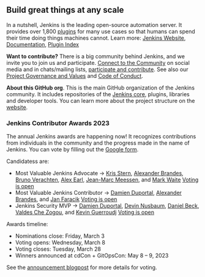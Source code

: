 ## Build great things at any scale

In a nutshell, Jenkins is the leading open-source automation server.
It provides over 1,800 [plugins](https://plugins.jenkins.io/) for many use cases so that humans can spend their time doing things machines cannot.
Learn more: [Jenkins Website](https://www.jenkins.io/), [Documentation](https://www.jenkins.io/doc/), [Plugin Index](https://plugins.jenkins.io/)

**Want to contribute?** There is a big community behind Jenkins, and we invite you to join us and participate.
[Connect to the Community](https://www.jenkins.io/participate/connect/) on social media and in chats/mailing lists,
[participate and contribute](https://www.jenkins.io/participate/).
See also our [Project Governance and Values](https://www.jenkins.io/project/governance/) and [Code of Conduct](https://www.jenkins.io/project/conduct/).

**About this GitHub org**.
This is the main GitHub organization of the Jenkins community.
It includes repositories of the [Jenkins core](https://github.com/jenkinsci/jenkins), plugins, libraries and developer tools.
You can learn more about the project structure on the [website](https://www.jenkins.io/participate/code/).

### Jenkins Contributor Awards 2023

The annual Jenkins awards are happening now! It recognizes contributions from individuals in the community and the progress made in the name of Jenkins. You can vote by filling out the [Google form](https://docs.google.com/forms/d/e/1FAIpQLScUL4GAL-6wOjHKbT86ptKSStnglKM9_MKTQXzjgwimCDEtGw/viewform).

Candidatess are:
- Most Valuable Jenkins Advocate → [Kris Stern](https://github.com/krisstern), [Alexander Brandes](https://github.com/NotMyFault), [Bruno Verachten](https://github.com/gounthar), [Alex Earl](https://github.com/slide), [Jean-Marc Meessen](https://github.com/jmMeessen), and [Mark Waite](https://github.com/MarkEWaite)
[Voting is open](https://github.com/jenkins-infra/jenkins.io/issues/6035)
- Most Valuable Jenkins Contributor → [Damien Duportal](https://github.com/dduportal), [Alexander Brandes](https://github.com/NotMyFault), and [Jan Faracik](https://github.com/janfaracik)
[Voting is open](https://github.com/jenkins-infra/jenkins.io/issues/6033)
- Jenkins Security MVP → [Damien Duportal](https://github.com/dduportal), [Devin Nusbaum](https://github.com/dwnusbaum), [Daniel Beck](https://github.com/daniel-beck), [Valdes Che Zogou](https://github.com/ValdesChe), and [Kevin Guerroudj](https://github.com/Kevin-CB)
[Voting is open](https://github.com/jenkins-infra/jenkins.io/issues/6034)


Awards timeline:
- Nominations close: Friday, March 3
- Voting opens: Wednesday, March 8
- Voting closes: Tuesday, March 28
- Winners announced at cdCon + GitOpsCon: May 8 – 9, 2023

See the [announcement blogpost](https://www.jenkins.io/blog/2023/02/23/cdf-awards/) for more details for voting.
